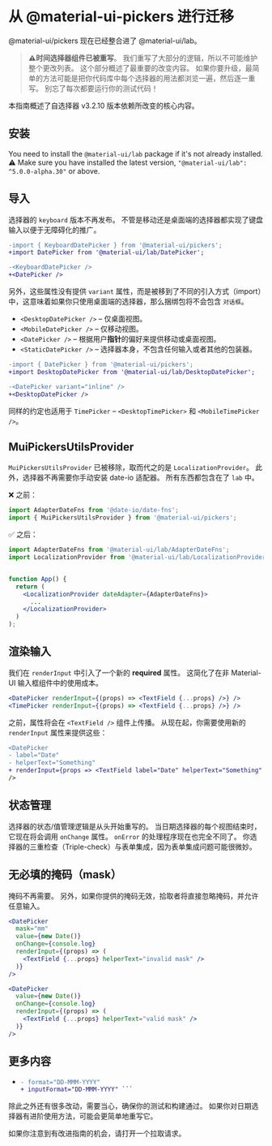 # 从 @material-ui-pickers 进行迁移

<p class="description">@material-ui/pickers 现在已经整合进了 @material-ui/lab。</p>

> **⚠️时间选择器组件已被重写**。 我们重写了大部分的逻辑，所以不可能维护整个更改列表。 这个部分概述了最重要的改变内容。 如果你要升级，最简单的方法可能是把你代码库中每个选择器的用法都浏览一遍，然后逐一重写。 别忘了每次都要运行你的测试代码！

本指南概述了自选择器 v3.2.10 版本依赖所改变的核心内容。

## 安装

You need to install the `@material-ui/lab` package if it's not already installed. ⚠️ Make sure you have installed the latest version, `"@material-ui/lab": ^5.0.0-alpha.30"` or above.

## 导入

选择器的 `keyboard` 版本不再发布。 不管是移动还是桌面端的选择器都实现了键盘输入以便于无障碍化的推广。

```diff
-import { KeyboardDatePicker } from '@material-ui/pickers';
+import DatePicker from '@material-ui/lab/DatePicker';

-<KeyboardDatePicker />
+<DatePicker />
```

另外，这些属性没有提供 `variant` 属性，而是被移到了不同的引入方式（import）中，这意味着如果你只使用桌面端的选择器，那么捆绑包将不会包含 `对话框`。

- `<DesktopDatePicker />` – 仅桌面视图。
- `<MobileDatePicker />` – 仅移动视图。
- `<DatePicker />` – 根据用户**指针**的偏好来提供移动或桌面视图。
- `<StaticDatePicker />` – 选择器本身，不包含任何输入或者其他的包装器。

```diff
-import { DatePicker } from '@material-ui/pickers';
+import DesktopDatePicker from '@material-ui/lab/DesktopDatePicker';

-<DatePicker variant="inline" />
+<DesktopDatePicker />
```

同样的约定也适用于 `TimePicker` – `<DesktopTimePicker>` 和 `<MobileTimePicker />`。

## MuiPickersUtilsProvider

`MuiPickersUtilsProvider` 已被移除，取而代之的是 `LocalizationProvider`。 此外，选择器不再需要你手动安装 date-io 适配器。 所有东西都包含在了 `lab` 中。

❌ 之前：

```js
import AdapterDateFns from '@date-io/date-fns';
import { MuiPickersUtilsProvider } from '@material-ui/pickers';
```

✅ 之后：

```jsx
import AdapterDateFns from '@material-ui/lab/AdapterDateFns';
import LocalizationProvider from '@material-ui/lab/LocalizationProvider';


function App() {
  return (
    <LocalizationProvider dateAdapter={AdapterDateFns}>
      ...
    </LocalizationProvider>
  )
);
```

## 渲染输入

我们在  `renderInput` 中引入了一个新的 **required** 属性。 这简化了在非 Material-UI 输入框组件中的使用成本。

```jsx
<DatePicker renderInput={(props) => <TextField {...props} />} />
<TimePicker renderInput={(props) => <TextField {...props} />} />
```

之前，属性将会在 `<TextField />` 组件上传播。 从现在起，你需要使用新的 `renderInput` 属性来提供这些：

```diff
<DatePicker
- label="Date"
- helperText="Something"
+ renderInput={props => <TextField label="Date" helperText="Something" /> }
/>
```

## 状态管理

选择器的状态/值管理逻辑是从头开始重写的。 当日期选择器的每个视图结束时，它现在将会调用 `onChange` 属性。 `onError` 的处理程序现在也完全不同了。 你选择器的三重检查（Triple-check）与表单集成，因为表单集成问题可能很微妙。

## 无必填的掩码（mask）

掩码不再需要。 另外，如果你提供的掩码无效，拾取者将直接忽略掩码，并允许任意输入。

```jsx
<DatePicker
  mask="mm"
  value={new Date()}
  onChange={console.log}
  renderInput={(props) => (
    <TextField {...props} helperText="invalid mask" />
  )}
/>

<DatePicker
  value={new Date()}
  onChange={console.log}
  renderInput={(props) => (
    <TextField {...props} helperText="valid mask" />
  )}
/>
```

## 更多内容

- ```diff <DatePicker
  - format="DD-MMM-YYYY"
  + inputFormat="DD-MMM-YYYY" ```

除此之外还有很多改动，需要当心，确保你的测试和构建通过。 如果你对日期选择器有进阶使用方法，可能会更简单地重写它。

如果你注意到有改进指南的机会，请打开一个拉取请求。
